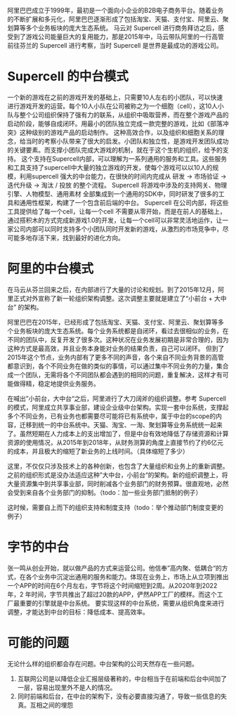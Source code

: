 
阿里巴巴成立于1999年，最初是一个面向小企业的B2B电子商务平台。随着业务的不断扩展和多元化，阿里巴巴逐渐形成了包括淘宝、天猫、支付宝、阿里云、聚划算等多个业务板块的庞大生态系统。
马云对 Supercell 进行商务拜访之后，感受到了游戏公司能量巨大的复用能力，那是2015年中，马云带队阿里的一行高管前往芬兰的 Supercell 进行考察，当时 Supercell 是世界是最成功的游戏公司。
# Supercell 的中台模式
一个新的游戏在之前的游戏开发的基础上，只需要10人左右的小团队，可以快速进行游戏开发的运营。每个10人小队在公司被称之为一个细胞（cell），这10人小队与整个公司组织保持了强有力的联系，从组织中吸取营养，而在整个游戏产品的启动阶段，能够自成闭环。用最小的团队独立完成一款完整的游戏，比如《部落冲突》这种级别的游戏产品的启动制作。
这种高效合作，以及组织和细胞关系的理念，给当时的考察小队带来了很大的启发。小团队和独立性，是游戏开发团队成功的关键要素。而支撑小团队完成大游戏的机制，就在于这个生机的组织，给予的支持。
这个支持在Supercell内部，可以理解为一系列通用的服务和工具。这些服务和工具支持了supercell中大量的独立游戏的开发，使每个游戏可以以10人的规模，利用supercell 强大的中台能力，在很快的时间内完成从 研发 -> 市场验证 -> 迭代升级 -> 淘汰 / 投放 的整个流程。
Supercell 将游戏中涉及的支持网关、物理引擎、人物模型、通用素材 全部集成到一个通用的SDK中，同时研发了很多的工具和通用性框架，构建了一个包含前后端的中台。
Supercell 在公司内部，将这些工具提供给了每一个cell，让每一个cell 不需要从零开始，而是在前人的基础上，通过搭积木的方式完成新游戏1.0的开发，让每一个cell可以非常灵活地运作，让一家公司内部可以同时支持多个小团队同时开发新的游戏，从激烈的市场竞争中，尽可能多地存活下来，找到最好的进化方向。

# 阿里的中台模式

在马云从芬兰回来之后，在内部进行了大量的讨论和规划。到了2015年12月，阿里正式对外宣称了新一轮组织架构调整。这次调整主要就是建立了“小前台 + 大中台” 的架构。

阿里巴巴在2015年，已经形成了包括淘宝、天猫、支付宝、阿里云、聚划算等多个业务板块的庞大生态系统。每个业务系统都是自闭环，看过去很相似的业务，在不同的团队中，反复开发了很多次。这种状况在业务发展初期是非常合理的，因为这种方式是最高效，并且业务本身能对业务的结果负责，自己可以闭环。 但到了2015年这个节点，业务内部有了更多不同的声音，各个来自不同业务背景的高管都意识到，各个不同业务在做的类似的事情，可以通过集中不同业务的力量，集合成一个团队，无需将各个不同团队都会遇到的相同的问题，重复解决，这样才有可能做得精，稳定地提供业务服务。

在喊出”小前台，大中台“之后，阿里进行了大刀阔斧的组织调整。参考 Supercell 的模式，阿里成立共享事业部，建设企业级中台架构。实现一套中台系统，支撑起多个不同业务，已有业务也都需要尽可能将已有系统中，属于中台的scope的内容，迁移到统一的中台系统中。天猫、淘宝、一淘、聚划算等业务系统统一起来了。虽然短期在人力成本上的支出增加了，但是中台有效地降低了存储资源和计算资源的使用情况，从2015年到2018年，从财务测算的角度上直接节约了约6亿元的成本，并且极大的缩短了新业务的上线时间。（具体缩短了多少）

这里，不仅仅只涉及技术上的各种创新，也包含了大量组织和业务上的重新调整。之前的组织形式是没办法适应这种”大中台，小前台“的架构。新的组织调整上，将大量资源集中到共享事业部，同时削减各个业务部门的财务预算。很直观地，必然会受到来自各个业务部门的抑制。（todo：加一些业务部门抵制的例子）

这时候，需要自上而下的组织支持和制度支持（todo：举个推动部门制度变更的例子）


# 字节的中台

张一鸣从创业开始，就以做产品的方式来运营公司。他信奉”高内聚、低耦合“的方式，在各个业务中沉淀出通用的服务和能力。体现在业务上，市场上从立项到推出一个APP的时间在6个月左右，字节将这个时间缩短到2周。从2020年到2022年，2 年时间，字节共推出了超过20款的APP，俨然APP工厂的模样。而这个工厂最重要的引擎就是中台系统。
要实现这样的中台系统，需要从组织角度来进行调整，才能达到中台的目标：降低成本、提高效率。

# 可能的问题
无论什么样的组织都会存在问题。中台架构的公司天然存在一些问题。
1. 互联网公司是以降低企业汇报层级著称的，中台相当于在前端和后台中间加了一层，容易出现里外不是人的情况。
2. 同时前端和后台，在中台的架构下，没有必要直接沟通了，导致一些信息的失真。互相之间的埋怨






